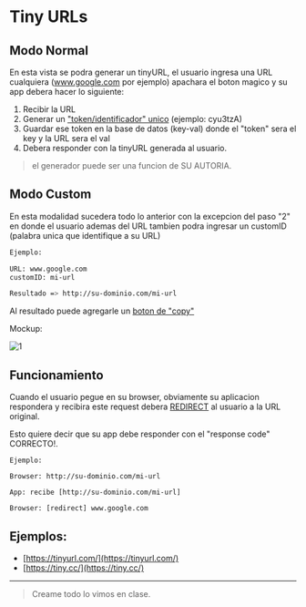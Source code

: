 
# Tiny URLs

## Modo Normal
En esta vista se podra generar un tinyURL, el usuario ingresa una URL cualquiera (www.google.com por ejemplo) apachara el boton magico y su app debera hacer lo siguiente:

1. Recibir la URL
2. Generar un ["token/identificador" unico](https://pypi.org/project/shortuuid/) (ejemplo: cyu3tzA)
3. Guardar ese token en la base de datos (key-val) donde el "token" sera el key y la URL sera el val
4. Debera responder con la tinyURL generada al usuario.


> el generador puede ser una funcion de SU AUTORIA.

## Modo Custom

En esta modalidad sucedera todo lo anterior con la excepcion del paso "2" en donde el usuario ademas del URL tambien podra ingresar un customID (palabra unica que identifique a su URL)

```bash
Ejemplo:

URL: www.google.com
customID: mi-url

Resultado => http://su-dominio.com/mi-url

```
Al resultado puede agregarle un [boton de "copy"](https://www.w3schools.com/howto/howto_js_copy_clipboard.asp)


Mockup:

![1](img/mock1.jpg)

## Funcionamiento

Cuando el usuario pegue en su browser, obviamente su aplicacion respondera y recibira este request debera [REDIRECT](https://moz.com/learn/seo/redirection) al usuario a la URL original.


Esto quiere decir que su app debe responder con el "response code" CORRECTO!.

```
Ejemplo:

Browser: http://su-dominio.com/mi-url

App: recibe [http://su-dominio.com/mi-url]

Browser: [redirect] www.google.com
```

## Ejemplos:

- [https://tinyurl.com/](https://tinyurl.com/)
- [https://tiny.cc/](https://tiny.cc/)

---

> Creame todo lo vimos en clase.
